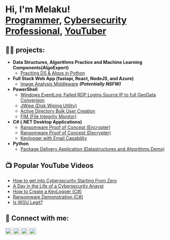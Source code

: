 <h1>Hi, I'm Melaku! <br/><a href="https://github.com/melaku51">Programmer</a>, <a href="https://www.linkedin.com/in/melaku-abriham-7a7503160/">Cybersecurity Professional</a>, <a href="https://www.youtube.com/@mela-if/">YouTuber</a></h1>

<h2>👨‍💻 projects:</h2>

- <b>Data Structures, Algorithms Practice and Machine Learning Components(AlgoExpert)</b>
  - [Praciting DS & Algos in Python](https://github.com/melaku51/Algorithms-Practice)
- <b>Full Stack Web App (fastapi, React, NodeJS, and Azure)</b>
  - [Image Analysis Middleware](https://github.com/melaku51/4chan-Image-Analysis-Middleware-C964) <b><i>(Potentially NSFW)</b></i>
- <b>PowerShell</b>
  - [Windows EventLog: Failed RDP Logins Source IP to full GeoData Conversion](https://github.com/melaku51/Sentinel-Lab)
  - [JWipe (Disk Wiping Utility)](https://github.com/melaku51/Jwipe.PowerShell)
  - [Active Directory Bulk User Creation](https://github.com/melaku51/AD_PS)
  - [FIM (File Integrity Monitor)](https://github.com/joshmadakor1/PowerShell-Integrity-FIM)
- <b>C# (.NET Desktop Applications)</b>
  - [Ransomware Proof of Concept (Encrypter)](https://github.com/melaku51/EncrypterPOC)
  - [Ransomware Proof of Concept (Decrypter)](https://github.com/melaku51/DecrypterPOC)
  - [Keylogger with Email Capability](https://github.com/melaku51/Key-Logger-With-Email)
- <b>Python</b>
  - [Package Delivery Application (Datastructures and Algorithms Demo)](https://github.com/melaku51/Package-Delivery-Pathfinding-Algorithm)

<h2>📺 Popular YouTube Videos</h2>

- [How to get into Cybersecurity Starting From Zero](https://www.youtube.com/watch?v=a83ASGn_V_s)
- [A Day in the Life of a Cybersecurity Anayst](https://www.youtube.com/watch?v=uHy3oM7NnoU)
- [How to Create a KeyLogger (C#)](https://www.youtube.com/watch?v=N-L9hklSlNk)
- [Ransomware Demonstration (C#)](https://www.youtube.com/watch?v=OfvdQeh79s0)
- [Is WGU Legit?](https://www.youtube.com/watch?v=E2MwRWxDBkA)

<h2> 🤳 Connect with me:</h2>

[<img align="left" alt="MelakuAbriham | YouTube" width="22px" src="https://cdn.jsdelivr.net/npm/simple-icons@v3/icons/youtube.svg" />][youtube]
[<img align="left" alt="MelakuAbriham | Twitter" width="22px" src="https://cdn.jsdelivr.net/npm/simple-icons@v3/icons/twitter.svg" />][twitter]
[<img align="left" alt="MelakuAbriham | LinkedIn" width="22px" src="https://cdn.jsdelivr.net/npm/simple-icons@v3/icons/linkedin.svg" />][linkedin]
[<img align="left" alt="MelakuAbriham | Instagram" width="22px" src="https://cdn.jsdelivr.net/npm/simple-icons@v3/icons/instagram.svg" />][instagram]

[twitter]: https://twitter.com/MelakuAbriham
[youtube]: https://www.youtube.com/c/MelakuAbriham
[instagram]: https://www.instagram.com/MelakuAbriham/
[linkedin]: https://linkedin.com/in/MelakuAbriham

<!--
**melaku51/melaku51** is a ✨ _special_ ✨ repository because its `README.md` (this file) appears on your GitHub profile.

Here are some ideas to get you started:

- 🔭 I’m currently working on ...
- 🌱 I’m currently learning ...
- 👯 I’m looking to collaborate on ...
- 🤔 I’m looking for help with ...
- 💬 Ask me about ...
- 📫 How to reach me: ...
- 😄 Pronouns: ...
- ⚡ Fun fact: ...
-->
